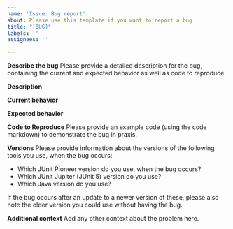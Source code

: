 ```yaml
---
name: 'Issue: Bug report'
about: Please use this template if you want to report a bug
title: "[BUG]"
labels: ''
assignees: ''

---
```


**Describe the bug**
Please provide a detailed description for the bug, containing the current and expected behavior as well as code to reproduce.

**Description**

**Current behavior**

**Expected behavior**

**Code to Reproduce**
Please provide an example code (using the code markdown) to demonstrate the bug in praxis.

**Versions**
Please provide information about the versions of the following tools you use, when the bug occurs:

* Which JUnit Pioneer version do you use, when the bug occurs?
* Which JUnit Jupiter (JUnit 5) version do you use?
* Which Java version do you use?

If the bug occurs after an update to a newer version of these, please also note the older version you could use without having the bug.

**Additional context**
Add any other context about the problem here.
